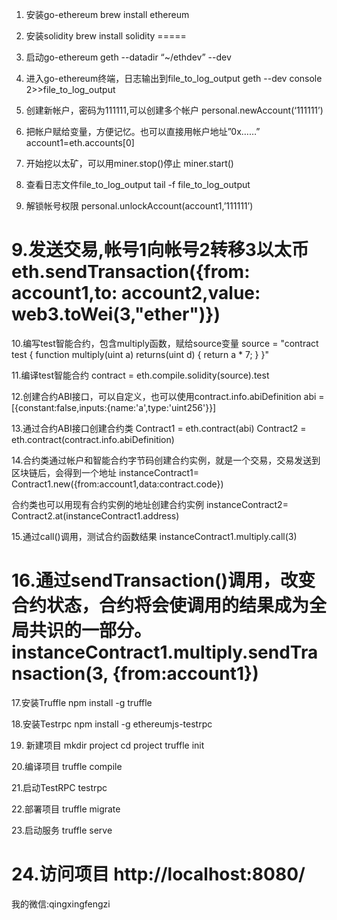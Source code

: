 1. 安装go-ethereum
brew install ethereum

2. 安装solidity
brew install solidity
=====

3. 启动go-ethereum
geth  --datadir “~/ethdev” --dev

4. 进入go-ethereum终端，日志输出到file_to_log_output
geth --dev console 2>>file_to_log_output 

5. 创建新帐户，密码为111111,可以创建多个帐户
personal.newAccount(‘111111’)

6. 把帐户赋给变量，方便记忆。也可以直接用帐户地址”0x……”
account1=eth.accounts[0]

6. 开始挖以太矿，可以用miner.stop()停止
miner.start()

7. 查看日志文件file_to_log_output
tail -f file_to_log_output

8. 解锁帐号权限
personal.unlockAccount(account1,’111111’)

9.发送交易,帐号1向帐号2转移3以太币
eth.sendTransaction({from: account1,to: account2,value: web3.toWei(3,"ether")})
=====

10.编写test智能合约，包含multiply函数，赋给source变量
source = "contract test { function multiply(uint a) returns(uint d) { return a * 7; } }"

11.编译test智能合约
contract = eth.compile.solidity(source).test

12.创建合约ABI接口，可以自定义，也可以使用contract.info.abiDefinition
abi = [{constant:false,inputs:{name:'a',type:'uint256'}}]

13.通过合约ABI接口创建合约类
Contract1 = eth.contract(abi)
Contract2 = eth.contract(contract.info.abiDefinition)

14.合约类通过帐户和智能合约字节码创建合约实例，就是一个交易，交易发送到区块链后，会得到一个地址
instanceContract1= Contract1.new({from:account1,data:contract.code})

合约类也可以用现有合约实例的地址创建合约实例
instanceContract2= Contract2.at(instanceContract1.address)

15.通过call()调用，测试合约函数结果
instanceContract1.multiply.call(3)

16.通过sendTransaction()调用，改变合约状态，合约将会使调用的结果成为全局共识的一部分。
instanceContract1.multiply.sendTransaction(3, {from:account1})
=====

17.安装Truffle
npm install -g truffle

18.安装Testrpc
npm install -g ethereumjs-testrpc

19. 新建项目
mkdir project
cd project
truffle init

20.编译项目
truffle compile

21.启动TestRPC
testrpc 

22.部署项目
truffle migrate

23.启动服务
truffle serve

24.访问项目
http://localhost:8080/
=====
我的微信:qingxingfengzi